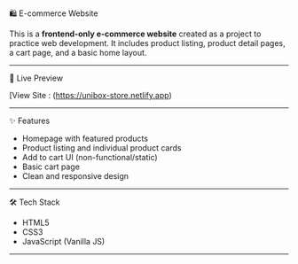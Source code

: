 🛍️ E-commerce Website

This is a **frontend-only e-commerce website** created as a project to practice web development. It includes product listing, product detail pages, a cart page, and a basic home layout.

---

🔗 Live Preview

[View Site : (https://unibox-store.netlify.app)

---

✨ Features

- Homepage with featured products
- Product listing and individual product cards
- Add to cart UI (non-functional/static)
- Basic cart page
- Clean and responsive design

---

🛠️ Tech Stack

- HTML5
- CSS3
- JavaScript (Vanilla JS)

---
